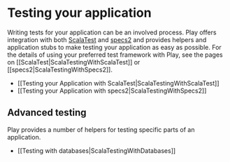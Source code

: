 <!--- Copyright (C) 2009-2013 Typesafe Inc. <http://www.typesafe.com> -->
# Testing your application

Writing tests for your application can be an involved process. Play offers integration with both [ScalaTest](http://www.scalatest.org) and [specs2](http://etorreborre.github.io/specs2/) and provides helpers and application stubs to make testing your application as easy as possible. For the details of using your preferred test framework with Play, see the pages on [[ScalaTest|ScalaTestingWithScalaTest]] or [[specs2|ScalaTestingWithSpecs2]].

* [[Testing your Application with ScalaTest|ScalaTestingWithScalaTest]]
* [[Testing your Application with specs2|ScalaTestingWithSpecs2]]

## Advanced testing

Play provides a number of helpers for testing specific parts of an application.

* [[Testing with databases|ScalaTestingWithDatabases]]